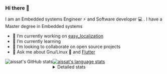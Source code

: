 ### Hi there 👋

I am an Embedded systems Engineer ⚡️ and Software developer 💻 . I have a Master degree in Embedded systems
- 🔭 I’m currently working on [easy_localization](https://pub.dev/packages/easy_localization)
- 🌱 I’m currently learning 
- 👯 I’m looking to collaborate on open source projects
- 💬 Ask me about  Gnu/Linux 🐧 and [Flutter](https://flutter.dev) 

<a href="https://profile-summary-for-github.com/user/aissat">
  <img align="left" height="170px" src="https://github-readme-stats.vercel.app/api?username=aissat&show_icons=true&line_height=27&count_private=true&include_all_commits=true" alt="aissat's GitHub stats"/>
  <img src="https://github-readme-stats.vercel.app/api/top-langs/?username=aissat&hide_langs_below=5&layout=compact" alt="aissat's language stats"/>
</a>

<details>
<summary>Detailed stats</summary>
 

### 🧐 Waka Stats

<!--START_SECTION:waka-->
![Profile Views](http://img.shields.io/badge/Profile%20Views-1-blue)

![Lines of code](https://img.shields.io/badge/From%20Hello%20World%20I%27ve%20Written-334948%20lines%20of%20code-blue)

**🐱 My Github Data** 

> 🏆 380 Contributions in the Year 2021
 > 
> 📦 43.8 kB Used in Github's Storage 
 > 
> 💼 Opted to Hire
 > 
> 📜 145 Public Repositories 
 > 
> 🔑 14 Private Repositories  
 > 
**I'm a Night 🦉** 

```text
🌞 Morning    23 commits     █░░░░░░░░░░░░░░░░░░░░░░░░   3.83% 
🌆 Daytime    71 commits     ███░░░░░░░░░░░░░░░░░░░░░░   11.83% 
🌃 Evening    265 commits    ███████████░░░░░░░░░░░░░░   44.17% 
🌙 Night      241 commits    ██████████░░░░░░░░░░░░░░░   40.17%

```
📅 **I'm Most Productive on Tuesday** 

```text
Monday       55 commits     ██░░░░░░░░░░░░░░░░░░░░░░░   9.17% 
Tuesday      138 commits    █████░░░░░░░░░░░░░░░░░░░░   23.0% 
Wednesday    88 commits     ███░░░░░░░░░░░░░░░░░░░░░░   14.67% 
Thursday     60 commits     ██░░░░░░░░░░░░░░░░░░░░░░░   10.0% 
Friday       91 commits     ███░░░░░░░░░░░░░░░░░░░░░░   15.17% 
Saturday     104 commits    ████░░░░░░░░░░░░░░░░░░░░░   17.33% 
Sunday       64 commits     ██░░░░░░░░░░░░░░░░░░░░░░░   10.67%

```


📊 **This Week I Spent My Time On** 

```text
⌚︎ Time Zone: Africa/Algiers

💬 Programming Languages: 
Dart                     38 mins             ████████░░░░░░░░░░░░░░░░░   31.5% 
Other                    29 mins             ██████░░░░░░░░░░░░░░░░░░░   23.98% 
Docker                   25 mins             █████░░░░░░░░░░░░░░░░░░░░   21.02% 
JSON                     10 mins             ██░░░░░░░░░░░░░░░░░░░░░░░   8.73% 
JavaScript               9 mins              ██░░░░░░░░░░░░░░░░░░░░░░░   8.09%

🔥 Editors: 
VS Code                  2 hrs 1 min         █████████████████████████   100.0%

💻 Operating System: 
Linux                    2 hrs 1 min         █████████████████████████   100.0%

```

**I Mostly Code in Dart** 

```text
Dart                     19 repos            █████████░░░░░░░░░░░░░░░░   35.85% 
TypeScript               5 repos             ██░░░░░░░░░░░░░░░░░░░░░░░   9.43% 
PHP                      4 repos             ██░░░░░░░░░░░░░░░░░░░░░░░   7.55% 
Vala                     4 repos             ██░░░░░░░░░░░░░░░░░░░░░░░   7.55% 
JavaScript               4 repos             ██░░░░░░░░░░░░░░░░░░░░░░░   7.55%

```


**Timeline**

![Chart not found](https://raw.githubusercontent.com/aissat/aissat/master/charts/bar_graph.png) 


 Last Updated on 18/08/2021
<!--END_SECTION:waka-->

</details>

